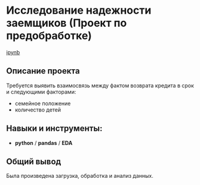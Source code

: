 # Исследование надежности заемщиков (Проект по предобработке)
  
[ipynb](https://github.com/kormeg/portfolio/blob/main/borrowers_reliability/borrowers_reliability_unfinished.ipynb)
## Описание проекта  
  
Требуется выявить взаимосвязь между фактом возврата кредита в срок и следующими факторами:  
* семейное положение
* количество детей
  
## Навыки и инструменты:  
* **python** / **pandas** / **EDA**

  
  
## Общий вывод  
Была произведена загрузка, обработка и анализ данных.
